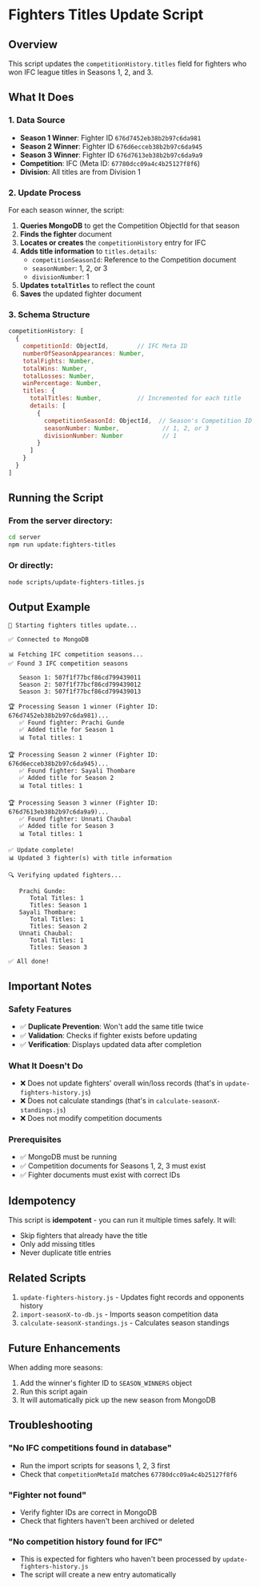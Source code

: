 # Fighters Titles Update Script

## Overview
This script updates the `competitionHistory.titles` field for fighters who won IFC league titles in Seasons 1, 2, and 3.

## What It Does

### 1. Data Source
- **Season 1 Winner**: Fighter ID `676d7452eb38b2b97c6da981`
- **Season 2 Winner**: Fighter ID `676d6ecceb38b2b97c6da945`
- **Season 3 Winner**: Fighter ID `676d7613eb38b2b97c6da9a9`
- **Competition**: IFC (Meta ID: `67780dcc09a4c4b25127f8f6`)
- **Division**: All titles are from Division 1

### 2. Update Process
For each season winner, the script:

1. **Queries MongoDB** to get the Competition ObjectId for that season
2. **Finds the fighter** document
3. **Locates or creates** the `competitionHistory` entry for IFC
4. **Adds title information** to `titles.details`:
   - `competitionSeasonId`: Reference to the Competition document
   - `seasonNumber`: 1, 2, or 3
   - `divisionNumber`: 1
5. **Updates `totalTitles`** to reflect the count
6. **Saves** the updated fighter document

### 3. Schema Structure
```javascript
competitionHistory: [
  {
    competitionId: ObjectId,        // IFC Meta ID
    numberOfSeasonAppearances: Number,
    totalFights: Number,
    totalWins: Number,
    totalLosses: Number,
    winPercentage: Number,
    titles: {
      totalTitles: Number,          // Incremented for each title
      details: [
        {
          competitionSeasonId: ObjectId,  // Season's Competition ID
          seasonNumber: Number,            // 1, 2, or 3
          divisionNumber: Number           // 1
        }
      ]
    }
  }
]
```

## Running the Script

### From the server directory:
```bash
cd server
npm run update:fighters-titles
```

### Or directly:
```bash
node scripts/update-fighters-titles.js
```

## Output Example

```
🚀 Starting fighters titles update...

✅ Connected to MongoDB

📊 Fetching IFC competition seasons...
✅ Found 3 IFC competition seasons

   Season 1: 507f1f77bcf86cd799439011
   Season 2: 507f1f77bcf86cd799439012
   Season 3: 507f1f77bcf86cd799439013

🏆 Processing Season 1 winner (Fighter ID: 676d7452eb38b2b97c6da981)...
   ✅ Found fighter: Prachi Gunde
   ✅ Added title for Season 1
   📊 Total titles: 1

🏆 Processing Season 2 winner (Fighter ID: 676d6ecceb38b2b97c6da945)...
   ✅ Found fighter: Sayali Thombare
   ✅ Added title for Season 2
   📊 Total titles: 1

🏆 Processing Season 3 winner (Fighter ID: 676d7613eb38b2b97c6da9a9)...
   ✅ Found fighter: Unnati Chaubal
   ✅ Added title for Season 3
   📊 Total titles: 1

✅ Update complete!
📊 Updated 3 fighter(s) with title information

🔍 Verifying updated fighters...

   Prachi Gunde:
      Total Titles: 1
      Titles: Season 1
   Sayali Thombare:
      Total Titles: 1
      Titles: Season 2
   Unnati Chaubal:
      Total Titles: 1
      Titles: Season 3

✅ All done!
```

## Important Notes

### Safety Features
- ✅ **Duplicate Prevention**: Won't add the same title twice
- ✅ **Validation**: Checks if fighter exists before updating
- ✅ **Verification**: Displays updated data after completion

### What It Doesn't Do
- ❌ Does not update fighters' overall win/loss records (that's in `update-fighters-history.js`)
- ❌ Does not calculate standings (that's in `calculate-seasonX-standings.js`)
- ❌ Does not modify competition documents

### Prerequisites
- ✅ MongoDB must be running
- ✅ Competition documents for Seasons 1, 2, 3 must exist
- ✅ Fighter documents must exist with correct IDs

## Idempotency
This script is **idempotent** - you can run it multiple times safely. It will:
- Skip fighters that already have the title
- Only add missing titles
- Never duplicate title entries

## Related Scripts
1. `update-fighters-history.js` - Updates fight records and opponents history
2. `import-seasonX-to-db.js` - Imports season competition data
3. `calculate-seasonX-standings.js` - Calculates season standings

## Future Enhancements
When adding more seasons:
1. Add the winner's fighter ID to `SEASON_WINNERS` object
2. Run this script again
3. It will automatically pick up the new season from MongoDB

## Troubleshooting

### "No IFC competitions found in database"
- Run the import scripts for seasons 1, 2, 3 first
- Check that `competitionMetaId` matches `67780dcc09a4c4b25127f8f6`

### "Fighter not found"
- Verify fighter IDs are correct in MongoDB
- Check that fighters haven't been archived or deleted

### "No competition history found for IFC"
- This is expected for fighters who haven't been processed by `update-fighters-history.js`
- The script will create a new entry automatically

